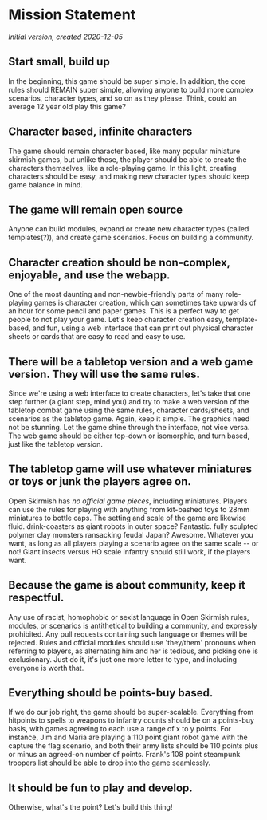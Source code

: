 # Mission Statement
_Initial version, created 2020-12-05_

## Start small, build up
In the beginning, this game should be super simple.  In addition, the core rules should REMAIN super simple, allowing
anyone to build more complex scenarios, character types, and so on as they please.
Think, could an average 12 year old play this game?

## Character based, infinite characters
The game should remain character based, like many popular miniature skirmish games, but unlike those, the player should
be able to create the characters themselves, like a role-playing game. In this light, creating characters should be
easy, and making new character types should keep game balance in mind.

## The game will remain open source
Anyone can build modules, expand or create new character types (called templates(?)), and create game scenarios. Focus
on building a community.

## Character creation should be non-complex, enjoyable, and use the webapp.
One of the most daunting and non-newbie-friendly parts of many role-playing games is character creation, which can
sometimes take upwards of an hour for some pencil and paper games. This is a perfect way to get people to not play your
game.
Let's keep character creation easy, template-based, and fun, using a web interface that can print out physical character
sheets or cards that are easy to read and easy to use.

## There will be a tabletop version and a web game version.  They will use the same rules.
Since we're using a web interface to create characters, let's take that one step further (a giant step, mind you) and
try to make a web version of the tabletop combat game using the same rules, character cards/sheets, and scenarios as the
tabletop game. Again, keep it simple.  The graphics need not be stunning. Let the game shine through the interface, not
vice versa.
The web game should be either top-down or isomorphic, and turn based, just like the tabletop version.

## The tabletop game will use whatever miniatures or toys or junk the players agree on.  
Open Skirmish has _no official game pieces_, including miniatures.
Players can use the rules for playing with anything from kit-bashed toys to 28mm miniatures to bottle caps.
The setting and scale of the game are likewise fluid. drink-coasters as giant robots in outer space? Fantastic. fully
sculpted polymer clay monsters ransacking feudal Japan?  Awesome.  Whatever you want, as long as all players playing a
scenario agree on the same scale -- or not! Giant insects versus HO scale infantry should still work, if the players
want.

## Because the game is about community, keep it respectful.
Any use of racist, homophobic or sexist language in Open Skirmish rules, modules, or scenarios is antithetical to
building a community, and expressly prohibited. Any pull requests containing such language or themes will be rejected.
Rules and official modules should use 'they/them' pronouns when referring to players, as alternating him and her is tedious, and picking one
is exclusionary. Just do it, it's just one more letter to type, and including everyone is worth that.

## Everything should be points-buy based.
If we do our job right, the game should be super-scalable. Everything from hitpoints to spells to weapons to infantry
counts should be on a points-buy basis, with games agreeing to each use a range of x to y points. For instance, Jim and
Maria are playing a 110 point giant robot game with the capture the flag scenario, and both their army lists should be
110 points plus or minus an agreed-on number of points. Frank's 108 point steampunk troopers list should be able to drop
into the game seamlessly.

## It should be fun to play and develop.
Otherwise, what's the point? Let's build this thing!
